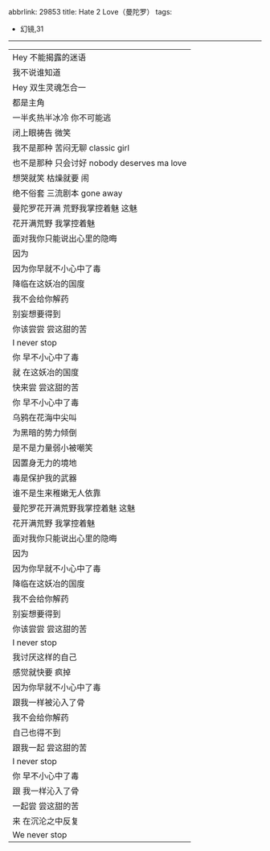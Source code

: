 abbrlink: 29853
title: Hate 2 Love（曼陀罗）
tags:
  - 幻镜,31
---
|      |
|--|
|Hey 不能揭露的迷语|
|我不说谁知道|
|Hey 双生灵魂怎合一|
|都是主角|
|一半炙热半冰冷 你不可能逃|
|闭上眼祷告 微笑|
|我不是那种 苦闷无聊 classic girl|
|也不是那种 只会讨好 nobody deserves ma love|
|想哭就笑 枯燥就要 闹|
|绝不俗套 三流剧本 gone away|
|曼陀罗花开满 荒野我掌控着魅 这魅|
|花开满荒野 我掌控着魅|
|面对我你只能说出心里的隐晦|
|因为|
|因为你早就不小心中了毒|
|降临在这妖冶的国度|
|我不会给你解药|
|别妄想要得到|
|你该尝尝 尝这甜的苦|
|I never stop|
|你 早不小心中了毒|
|就 在这妖冶的国度|
|快来尝 尝这甜的苦|
|你 早不小心中了毒|
|乌鸦在花海中尖叫|
|为黑暗的势力倾倒|
|是不是力量弱小被嘲笑|
|因置身无力的境地|
|毒是保护我的武器|
|谁不是生来稚嫩无人依靠|
|曼陀罗花开满荒野我掌控着魅 这魅|
|花开满荒野 我掌控着魅|
|面对我你只能说出心里的隐晦|
|因为|
|因为你早就不小心中了毒|
|降临在这妖冶的国度|
|我不会给你解药|
|别妄想要得到|
|你该尝尝 尝这甜的苦|
|I never stop|
|我讨厌这样的自己|
|感觉就快要 疯掉|
|因为你早就不小心中了毒|
|跟我一样被沁入了骨|
|我不会给你解药|
|自己也得不到|
|跟我一起 尝这甜的苦|
|I never stop|
|你 早不小心中了毒|
|跟 我一样沁入了骨|
|一起尝 尝这甜的苦|
|来 在沉沦之中反复|
|We never stop|